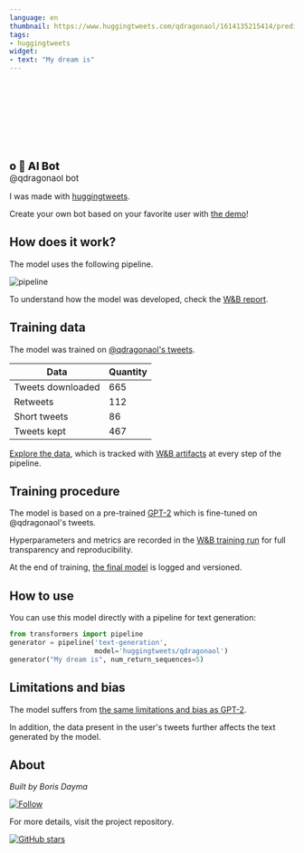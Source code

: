 ```yaml
---
language: en
thumbnail: https://www.huggingtweets.com/qdragonaol/1614135215414/predictions.png
tags:
- huggingtweets
widget:
- text: "My dream is"
---
```


<div>
<div style="width: 132px; height:132px; border-radius: 50%; background-size: cover; background-image: url('https://pbs.twimg.com/profile_images/1341171072151007233/wevbnR-4_400x400.jpg')">
</div>
<div style="margin-top: 8px; font-size: 19px; font-weight: 800">o 🤖 AI Bot </div>
<div style="font-size: 15px">@qdragonaol bot</div>
</div>

I was made with [huggingtweets](https://github.com/borisdayma/huggingtweets).

Create your own bot based on your favorite user with [the demo](https://colab.research.google.com/github/borisdayma/huggingtweets/blob/master/huggingtweets-demo.ipynb)!

## How does it work?

The model uses the following pipeline.

![pipeline](https://github.com/borisdayma/huggingtweets/blob/master/img/pipeline.png?raw=true)

To understand how the model was developed, check the [W&B report](https://app.wandb.ai/wandb/huggingtweets/reports/HuggingTweets-Train-a-model-to-generate-tweets--VmlldzoxMTY5MjI).

## Training data

The model was trained on [@qdragonaol's tweets](https://twitter.com/qdragonaol).

| Data | Quantity |
| --- | --- |
| Tweets downloaded | 665 |
| Retweets | 112 |
| Short tweets | 86 |
| Tweets kept | 467 |

[Explore the data](https://wandb.ai/wandb/huggingtweets/runs/2w50wtro/artifacts), which is tracked with [W&B artifacts](https://docs.wandb.com/artifacts) at every step of the pipeline.

## Training procedure

The model is based on a pre-trained [GPT-2](https://huggingface.co/gpt2) which is fine-tuned on @qdragonaol's tweets.

Hyperparameters and metrics are recorded in the [W&B training run](https://wandb.ai/wandb/huggingtweets/runs/14tzglz7) for full transparency and reproducibility.

At the end of training, [the final model](https://wandb.ai/wandb/huggingtweets/runs/14tzglz7/artifacts) is logged and versioned.

## How to use

You can use this model directly with a pipeline for text generation:

```python
from transformers import pipeline
generator = pipeline('text-generation',
                     model='huggingtweets/qdragonaol')
generator("My dream is", num_return_sequences=5)
```

## Limitations and bias

The model suffers from [the same limitations and bias as GPT-2](https://huggingface.co/gpt2#limitations-and-bias).

In addition, the data present in the user's tweets further affects the text generated by the model.

## About

*Built by Boris Dayma*

[![Follow](https://img.shields.io/twitter/follow/borisdayma?style=social)](https://twitter.com/intent/follow?screen_name=borisdayma)

For more details, visit the project repository.

[![GitHub stars](https://img.shields.io/github/stars/borisdayma/huggingtweets?style=social)](https://github.com/borisdayma/huggingtweets)
